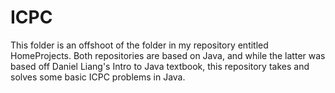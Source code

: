 # ICPC

This folder is an offshoot of the folder in my repository entitled HomeProjects. Both repositories are based on Java, and while the latter was based off Daniel Liang's Intro to Java textbook, this repository takes and solves some basic ICPC problems in Java.
